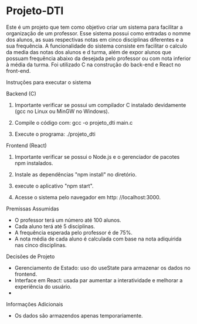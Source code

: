 # Projeto-DTI

Este é um projeto que tem como objetivo criar um sistema para facilitar a organização de um professor. Esse sistema possui como entradas o nomme dos alunos, as suas respectivas notas em cinco disciplinas diferentes e a sua frequência. A funcionalidade do sistema consiste em facilitar o calculo da media das notas dos alunos e d turma, além de expor alunos que possuam frequência abaixo da desejada pelo professor ou com nota inferior à média da turma. Foi utilizado C na construção do back-end e React no front-end.

Instruções para executar o sistema

Backend (C)

01. Importante verificar se possui um compilador C instalado devidamente (gcc no Linux ou MinGW no Windows).

02. Compile o código com: gcc -o projeto_dti main.c

03. Execute o programa: ./projeto_dti

Frontend (React)

01. Importante verificar se possui o Node.js e o gerenciador de pacotes npm instalados.

02. Instale as dependências "npm install" no diretório.

03. execute o aplicativo "npm start".

04. Acesse o sistema pelo navegador em http: //localhost:3000.

Premissas Assumidas

* O professor terá um número até 100 alunos.
* Cada aluno terá até 5 disciplinas.
* A frequência esperada pelo professor é de 75%.
* A nota média de cada aluno é calculada com base na nota adiquirida nas cinco disciplinas.

Decisões de Projeto

* Gerenciamento de Estado: uso do useState para armazenar os dados no frontend.
* Interface em React: usada par aumentar a interatividade e melhorar a experiência do usuário.
* 

Informações Adicionais

* Os dados são armazendos apenas temporariamente.




